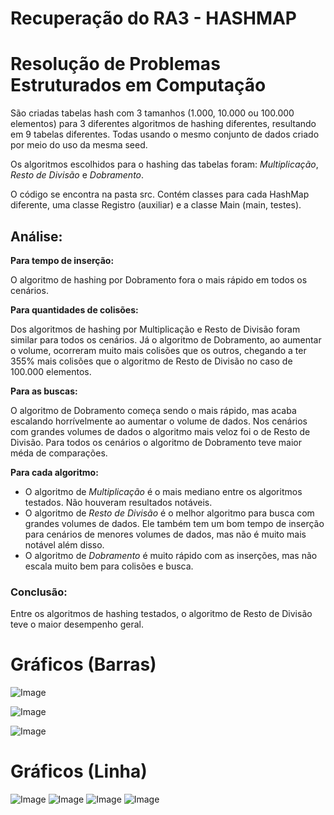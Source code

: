 # Recuperação do RA3 - HASHMAP
# Resolução de Problemas Estruturados em Computação

São criadas tabelas hash com 3 tamanhos (1.000, 10.000 ou 100.000 elementos) para 3 diferentes algoritmos de hashing diferentes, resultando em 9 tabelas diferentes. Todas usando o mesmo conjunto de dados criado por meio do uso da mesma seed.

Os algoritmos escolhidos para o hashing das tabelas foram: _Multiplicação_, _Resto de Divisão_ e _Dobramento_.

O código se encontra na pasta src. Contém classes para cada HashMap diferente, uma classe Registro (auxiliar) e a classe Main (main, testes).

## Análise:
__Para tempo de inserção:__

O algoritmo de hashing por Dobramento fora o mais rápido em todos os cenários.

__Para quantidades de colisões:__ 

Dos algoritmos de hashing por Multiplicação e Resto de Divisão foram similar para todos os cenários.
Já o algoritmo de Dobramento, ao aumentar o volume, ocorreram muito mais colisões que os outros, chegando a ter 355% mais colisões que o algoritmo de Resto de Divisão no caso de 100.000 elementos.

__Para as buscas:__

O algoritmo de Dobramento começa sendo o mais rápido, mas acaba escalando horrívelmente ao aumentar o volume de dados. Nos cenários com grandes volumes de dados o algoritmo mais veloz foi o de Resto de Divisão. 
Para todos os cenários o algoritmo de Dobramento teve maior méda de comparações.


__Para cada algoritmo:__
- O algoritmo de _Multiplicação_ é o mais mediano entre os algoritmos testados. Não houveram resultados notáveis.
- O algoritmo de _Resto de Divisão_ é o melhor algoritmo para busca com grandes volumes de dados. Ele também tem um bom tempo de inserção para cenários de menores volumes de dados, mas não é muito mais notável além disso.
- O algoritmo de _Dobramento_ é muito rápido com as inserções, mas não escala muito bem para colisões e busca.

### Conclusão:
Entre os algoritmos de hashing testados, o algoritmo de Resto de Divisão teve o maior desempenho geral. 


# Gráficos (Barras)
![Image](https://github.com/user-attachments/assets/e913e68a-8eb1-4d80-98a0-48007e6ad82e)

![Image](https://github.com/user-attachments/assets/e624ab39-9c3f-4064-9e16-40a14f3582c4)

![Image](https://github.com/user-attachments/assets/ffdfa451-ae93-4405-aea3-b02a6b8cad36)

# Gráficos (Linha)

![Image](https://github.com/user-attachments/assets/bbdcd0ba-42b3-430a-ab66-5cf57f54d546)
![Image](https://github.com/user-attachments/assets/f0c06851-d874-4c4f-9084-2860f82c3137)
![Image](https://github.com/user-attachments/assets/567a70e2-9276-42a6-9f22-99bdaa3bcb25)
![Image](https://github.com/user-attachments/assets/637f41d7-3d77-4fb6-9241-2b172953ddde)
